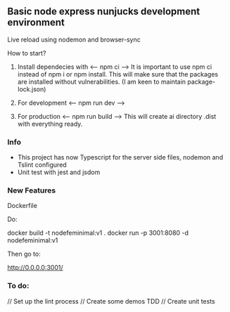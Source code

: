 
## Basic node express nunjucks development environment

Live reload using nodemon and browser-sync

How to start? 
1. Install dependecies with <-- npm ci --> It is important to use npm ci instead of npm i or npm install. This will make sure that the packages are installed without vulnerabilities. (I am keen to maintain package-lock.json)

2. For development <-- npm run dev -->

3. For production <-- npm run build  -->  This will create ai directory .dist with everything ready.

### Info
- This project has now Typescript for the server side files, nodemon and Tslint configured
- Unit test with jest and jsdom

### New Features
Dockerfile 

Do:

docker build -t nodefeminimal:v1  .
docker run -p 3001:8080 -d nodefeminimal:v1

Then go to:

http://0.0.0.0:3001/

### To do:


// Set up the lint process
// Create some demos TDD 
// Create unit tests